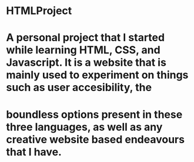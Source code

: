 # HTMLProject

# A personal project that I started while learning HTML, CSS, and Javascript. It is a website that is mainly used to experiment on things such as user accesibility, the 
# boundless options present in these three languages, as well as any creative website based endeavours that I have. 
